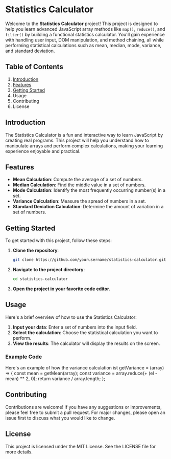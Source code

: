 # Statistics Calculator

Welcome to the **Statistics Calculator** project! This project is designed to help you learn advanced JavaScript array methods like `map()`, `reduce()`, and `filter()` by building a functional statistics calculator. You'll gain experience with handling user input, DOM manipulation, and method chaining, all while performing statistical calculations such as mean, median, mode, variance, and standard deviation.

## Table of Contents

1. [Introduction](#introduction)
2. [Features](#features)
3. [Getting Started](#getting-started)
4. Usage
5. Contributing
6. License

## Introduction

The Statistics Calculator is a fun and interactive way to learn JavaScript by creating real programs. This project will help you understand how to manipulate arrays and perform complex calculations, making your learning experience enjoyable and practical.

## Features

- **Mean Calculation**: Compute the average of a set of numbers.
- **Median Calculation**: Find the middle value in a set of numbers.
- **Mode Calculation**: Identify the most frequently occurring number(s) in a set.
- **Variance Calculation**: Measure the spread of numbers in a set.
- **Standard Deviation Calculation**: Determine the amount of variation in a set of numbers.

## Getting Started

To get started with this project, follow these steps:

1. **Clone the repository**:
    ```bash
    git clone https://github.com/yourusername/statistics-calculator.git
    ```

2. **Navigate to the project directory**:
    ```bash
    cd statistics-calculator
    ```

3. **Open the project in your favorite code editor**.

## Usage

Here's a brief overview of how to use the Statistics Calculator:

1. **Input your data**: Enter a set of numbers into the input field.
2. **Select the calculation**: Choose the statistical calculation you want to perform.
3. **View the results**: The calculator will display the results on the screen.

### Example Code

Here's an example of how the variance calculation ist getVariance = (array) => {
  const mean = getMean(array);
  const variance = array.reduce(+ (el - mean) ** 2, 0);
  return variance / array.length;
};

## Contributing
Contributions are welcome! If you have any suggestions or improvements, please feel free to submit a pull request. For major changes, please open an issue first to discuss what you would like to change.

## License
This project is licensed under the MIT License. See the LICENSE file for more details.
